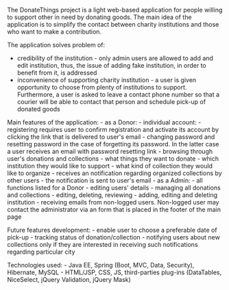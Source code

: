 The DonateThings project is a light web-based application for people willing to support other in need by donating goods. The main idea of the application is to simplify the contact between charity institutions and those who want to make a contribution.

The application solves problem of:

 - credibility of the institution - only admin users are allowed to add and edit institution, thus, the issue of adding fake institution, in order to benefit from it, is addressed
 - inconvenience of supporting charity institution - a user is given opportunity to choose from plenty of institutions to support. Furthermore, a user is asked to leave a contact phone number so that a courier will be able to contact that person and schedule pick-up of donated goods
 
 Main features of the application:
    - as a Donor:
        - individual account:
            - registering requires user to confirm registration and activate its account by clicking the link that is delivered to user's email
            - changing password and resetting password in the case of forgetting its password. In the latter case a user receives an email with password resetting link
            - browsing through user's donations and collections 
        - what things they want to donate
        - which institution they would like to support
        - what kind of collection they would like to organize
        - receives an notification regarding organized collections by other users - the notification is sent to user's email
    - as a Admin:
        - all functions listed for a Donor
        - editing users' details
        - managing all donations and collections - editing, deleting, reviewing
        - adding, editing and deleting institution
        - receiving emails from non-logged users. Non-logged user may contact the administrator via an form that is placed in the footer of the main page
       
Future features development:
    - enable user to choose a preferable date of pick-up
    - tracking status of donation/collection
    - notifying users about new collections only if they are interested in receiving such notifications regarding particular city

Technologies used:
    - Java EE, Spring (Boot, MVC, Data, Security), Hibernate, MySQL
    - HTML/JSP, CSS, JS, third-parties plug-ins (DataTables, NiceSelect, jQuery Validation, jQuery Mask)